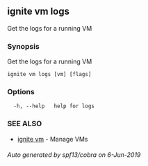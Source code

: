 ## ignite vm logs

Get the logs for a running VM

### Synopsis

Get the logs for a running VM

```
ignite vm logs [vm] [flags]
```

### Options

```
  -h, --help   help for logs
```

### SEE ALSO

* [ignite vm](ignite_vm.md)	 - Manage VMs

###### Auto generated by spf13/cobra on 6-Jun-2019
